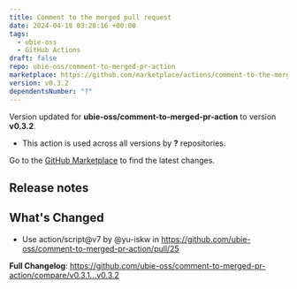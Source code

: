 ```yaml
---
title: Comment to the merged pull request
date: 2024-04-18 03:28:16 +00:00
tags:
  - ubie-oss
  - GitHub Actions
draft: false
repo: ubie-oss/comment-to-merged-pr-action
marketplace: https://github.com/marketplace/actions/comment-to-the-merged-pull-request
version: v0.3.2
dependentsNumber: "?"
---
```



Version updated for **ubie-oss/comment-to-merged-pr-action** to version **v0.3.2**.
- This action is used across all versions by **?** repositories.

Go to the [GitHub Marketplace](https://github.com/marketplace/actions/comment-to-the-merged-pull-request) to find the latest changes.

## Release notes

## What's Changed
* Use action/script@v7 by @yu-iskw in https://github.com/ubie-oss/comment-to-merged-pr-action/pull/25


**Full Changelog**: https://github.com/ubie-oss/comment-to-merged-pr-action/compare/v0.3.1...v0.3.2
